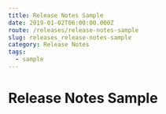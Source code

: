 ```yaml
---
title: Release Notes Sample
date: 2019-01-02T06:00:00.000Z
route: /releases/release-notes-sample
slug: releases_release-notes-sample
category: Release Notes
tags:
  - sample
---
```


Release Notes Sample
===
